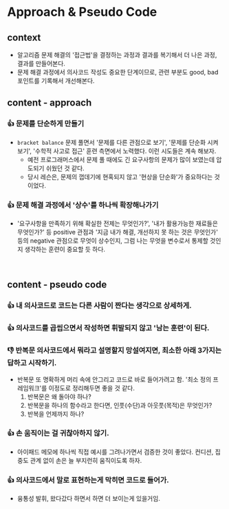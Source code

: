 # Approach & Pseudo Code

## context
- 알고리즘 문제 해결의 '접근법'을 결정하는 과정과 결과를 복기해서 더 나은 과정, 결과를 만들어본다.
- 문제 해결 과정에서 의사코드 작성도 중요한 단계이므로, 관련 부분도 good, bad 포인트를 기록해서 개선해본다.

## content - approach

### 👍 문제를 단순하게 만들기
- `bracket balance` 문제 풀면서 '문제를 다른 관점으로 보기', '문제를 단순화 시켜보기', '수학적 사고로 접근' 훈련 측면에서 노력했다. 이런 시도들은 계속 해보자.
  - 예전 프로그래머스에서 문제 풀 때에도 긴 요구사항의 문제가 많이 보였는데 압도되기 쉬웠던 것 같다. 
  - 당시 레슨은, 문제의 껍데기에 현혹되지 않고 '현상을 단순화'가 중요하다는 것이었다. 

### 👍 문제 해결 과정에서 '상수'를 하나씩 확장해나가기
- '요구사항을 만족하기 위해 확실한 전제는 무엇인가?', '내가 활용가능한 재료들은 무엇인가?' 등 positive 관점과 '지금 내가 해결, 개선하지 못 하는 것은 무엇인가' 등의 negative 관점으로 무엇이 상수인지, 그럼 나는 무엇을 변수로서 통제할 것인지 생각하는 훈련이 중요할 듯 하다.

<br>

## content - pseudo code

### 👍 내 의사코드로 코드는 다른 사람이 짠다는 생각으로 상세하게. 

### 👍 의사코드를 곱씹으면서 작성하면 휘발되지 않고 '남는 훈련'이 된다.

### 👎 반복문 의사코드에서 뭐라고 설명할지 망설여지면, 최소한 아래 3가지는 답하고 시작하기.
- 반복문 또 명확하게 머리 속에 안그리고 코드로 바로 들어가려고 함. '최소 정의 프레임워크'를 이정도로 정리해두면 좋을 것 같다.
  1. 반복문은 왜 돌아야 하나? 
  2. 반복문을 하나의 함수라고 한다면, 인풋(수단)과 아웃풋(목적)은 무엇인가? 
  3. 반복을 언제까지 하나?

### 👍 손 움직이는 걸 귀찮아하지 않기.
- 아이패드 메모에 하나씩 직접 예시를 그려나가면서 검증한 것이 좋았다. 컨디션, 집중도 관계 없이 손은 늘 부지런히 움직이도록 하자.

### 👍 의사코드에서 말로 표현하는게 막히면 코드로 들어가. 
- 융통성 발휘, 왔다갔다 하면서 하면 더 보이는게 있을거임.

